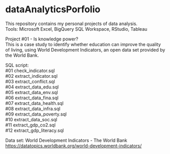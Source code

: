 # dataAnalyticsPorfolio  
This repository contains my personal projects of data analysis.  
Tools: Microsoft Excel, BigQuery SQL Workspace, RStudio, Tableau  
  
Project #01 - Is knowledge power?  
This is a case study to identify whether education can improve the quality of living, using World Development Indicators, an open data set provided by the World Bank.  
  
SQL script:  
#01 check_indicator.sql  
#02 extract_indicator.sql  
#03 extract_conflict.sql  
#04 extract_data_edu.sql  
#05 extract_data_env.sql  
#06 extract_data_fina.sql  
#07 extract_data_health.sql  
#08 extract_data_infra.sql  
#09 extract_data_poverty.sql  
#10 extract_data_soc.sql  
#11 extract_gdp_co2.sql  
#12 extract_gdp_literacy.sql  
  
Data set: World Development Indicators - The World Bank https://datatopics.worldbank.org/world-development-indicators/  
